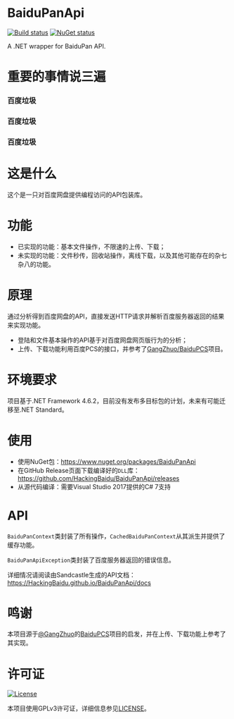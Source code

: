 ﻿# BaiduPanApi

[![Build status](https://ci.appveyor.com/api/projects/status/y39a55l6la2cjwel?svg=true)](https://ci.appveyor.com/project/sqc1999/baidupanapi)
[![NuGet status](https://img.shields.io/nuget/v/BaiduPanApi.svg)](https://www.nuget.org/packages/BaiduPanApi)

A .NET wrapper for BaiduPan API.

# 重要的事情说三遍

### 百度垃圾
### 百度垃圾
### 百度垃圾

# 这是什么

这个是一只对百度网盘提供编程访问的API包装库。

# 功能

- 已实现的功能：基本文件操作，不限速的上传、下载；
- 未实现的功能：文件秒传，回收站操作，离线下载，以及其他可能存在的杂七杂八的功能。

# 原理

通过分析得到百度网盘的API，直接发送HTTP请求并解析百度服务器返回的结果来实现功能。

- 登陆和文件基本操作的API基于对百度网盘网页版行为的分析；
- 上传、下载功能利用百度PCS的接口，并参考了[GangZhuo/BaiduPCS](https://github.com/GangZhuo/BaiduPCS)项目。

# 环境要求

项目基于.NET Framework 4.6.2，目前没有发布多目标包的计划，未来有可能迁移至.NET Standard。

# 使用

- 使用NuGet包：https://www.nuget.org/packages/BaiduPanApi
- 在GitHub Release页面下载编译好的`DLL`库：https://github.com/HackingBaidu/BaiduPanApi/releases
- 从源代码编译：需要Visual Studio 2017提供的C# 7支持

# API

`BaiduPanContext`类封装了所有操作，`CachedBaiduPanContext`从其派生并提供了缓存功能。

`BaiduPanApiException`类封装了百度服务器返回的错误信息。

详细情况请阅读由Sandcastle生成的API文档：https://HackingBaidu.github.io/BaiduPanApi/docs

# 鸣谢

本项目源于[@GangZhuo](https://github.com/GangZhuo)的[BaiduPCS](https://github.com/GangZhuo/BaiduPCS)项目的启发，并在上传、下载功能上参考了其实现。

# 许可证

[![License](https://www.gnu.org/graphics/gplv3-127x51.png)](LICENSE)

本项目使用GPLv3许可证，详细信息参见[LICENSE](LICENSE)。
